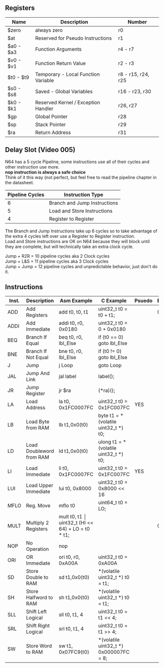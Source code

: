## Registers  
|Name|Description|Number|
|---|---|---|
| $zero | always zero | r0 |
| $at | Reserved for Pseudo Instructions | r1 |
| $a0 - $a3 | Function Arguments | r4 - r7 |
| $v0 - $v1 | Function Return Value | r2 - r3 |
| $t0 - $t9 | Temporary - Local Function Variable | r8 - r15, r24, r25 |
| $s0 - $s8 | Saved - Global Variables | r16 - r23, r30 |
| $k0 - $k1 | Reserved Kernel / Exception Handler | r26, r27 |
| $gp | Global Pointer| r28 |
| $sp | Stack Pointer | r29 |
| $ra | Return Address | r31 |

## Delay Slot (Video 005)
N64 has a 5 cycle Pipeline, some instructions use all of their cycles and other instruction use more.  
**nop instruction is always a safe choice**  
Think of it this way (not perfect, but feel free to read the pipeline chapter in the datasheet.  

|Pipeline Cycles | Instruction Type |
|---|---|
|6 |Branch and Jump Instructions|
|5 | Load and Store Instructions|
|4 | Register to Register |

The Branch and Jump Instructions take up 6 cycles so to take advantage of the extra 4 cycles left over use a Register to Register instruction.  
Load and Store instructions are OK on N64 because they will block until they are complete, but will technically take an extra clock cycle. 

Jump + R2R = 10 pipeline cycles aka 2 Clock cycles   
Jump + L&S = 11 pipeline cycles aka 3 Clock cycles   
Jump + Jump = 12 pipeline cycles and unpredictable behavior, just don't do it.  

## Instructions  
| Inst. | Description | Asm Example | C Example |  Psuedo | Exception? | Video |  
|-------|-------------|-------------|-----------|---------|------------|-------|
| ADD | Add Registers | add t0, t0, t1 | uint32_t t0 = t0 + t1; || Overflow | 009 |
| ADDI | Add Immediate | addi t0, r0, 0x0180 | uint32_t t0 = 0 + 0x0180 |||003|  
| BEQ | Branch If Equal | beq t0, r0, lbl_Else | if (t0 == 0) goto lbl_Else | | | 005 |  
| BNE | Branch If Not Equal | bne t0, r0, lbl_Else | if (t0 != 0) goto lbl_Else | | | 005 |  
| J | Jump | j Loop | goto Loop | | | 003 |  
| JAL | Jump And Link | jal label | label(); | | | 008 |
| JR | Jump Register | jr $ra | (\*ra)(); | | | 008 |
| LA | Load Address | la t0, 0x1FC0007FC | uint32_t t0 = 0x1FC007FC | YES | | 005 |  
| LB | Load Byte from RAM | lb t1,0x0(t0) | byte t1 = \*(volatile uint32_t \*) t0; ||| 009 |
| LD | Load Doubleword from RAM |ld t1,0x0(t0) | ulong t1 = \*(volatile uint32_t \*) t0; ||| 008 |
| LI | Load Immediate | li t0, 0x1FC0007FC | uint32_t t0 = 0x1FC007FC | YES | | 004 |  
| LUI | Load Upper Immediate | lui t0, 0x8000 | uint32_t t0 = 0x8000 << 16 | | | 003 |  
| MFLO | Reg. Move | mflo t0 | uint64_t t0 = LO; ||| 009 |
| MULT | Multiply 2 Registers | mult t0, t1 │ uint32_t (HI << 64) + LO = t0 * t1; ||| 009 |
| NOP | No Operation | nop |  | | |  003 |  
| ORI | OR Immediate | ori t0, r0, 0xA00A | uint32_t t0 = 0xA00A | | | 003 |  
| SD | Store Double to RAM | sd t1,0x0(t0) | \*(volatile uint32_t \*) t0 = t1; ||| 009 |
| SH | Store Halfword to RAM | sh t1,0x0(t0) | \*(volatile uint32_t \*) t0 = t1; ||| 008 |
| SLL | Shift Left Logical | sll t0, t1, 4 | uint32_t t0 = t1 << 4; ||| 008 |
| SRL | Shift Right Logical | srl t0, t1, 4 | uint32_t t0 = t1 >> 4; ||| 009 |
| SW | Store Word to RAM | sw t1, 0x07FC9(t0) | \*(volatile uint32_t \*) 0x000007FC = 8;| | | 003 |

